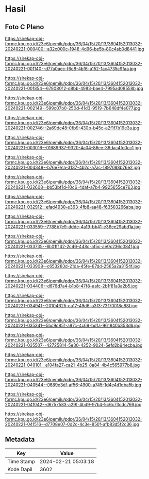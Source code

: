 # Hasil

## Foto C Plano

https://sirekap-obj-formc.kpu.go.id/23e6/pemilu/pdpr/36/04/15/20/13/3604152013032-20240221-000400--a32c000c-1948-4d96-be5b-80c4ab0d8441.jpg

https://sirekap-obj-formc.kpu.go.id/23e6/pemilu/pdpr/36/04/15/20/13/3604152013032-20240221-001140--d77a0aec-f6c8-4bf6-a152-1ac4735c9faa.jpg

https://sirekap-obj-formc.kpu.go.id/23e6/pemilu/pdpr/36/04/15/20/13/3604152013032-20240221-001854--67908012-d8bb-4983-bae4-7995ad08558b.jpg

https://sirekap-obj-formc.kpu.go.id/23e6/pemilu/pdpr/36/04/15/20/13/3604152013032-20240221-002149--599c07b0-250d-41d3-9519-7b648df4e077.jpg

https://sirekap-obj-formc.kpu.go.id/23e6/pemilu/pdpr/36/04/15/20/13/3604152013032-20240221-002746--2a69dc48-0fb9-430b-b45c-a2f1f7b19e3a.jpg

https://sirekap-obj-formc.kpu.go.id/23e6/pemilu/pdpr/36/04/15/20/13/3604152013032-20240221-003016--01689937-9320-4a04-86ee-38dac4fc0cc1.jpg

https://sirekap-obj-formc.kpu.go.id/23e6/pemilu/pdpr/36/04/15/20/13/3604152013032-20240221-004348--b76e7e1a-3137-4b2c-a7ac-1897088b76e2.jpg

https://sirekap-obj-formc.kpu.go.id/23e6/pemilu/pdpr/36/04/15/20/13/3604152013032-20240221-032608--bb53bf1d-10c6-4daf-a7b4-9925655ce763.jpg

https://sirekap-obj-formc.kpu.go.id/23e6/pemilu/pdpr/36/04/15/20/13/3604152013032-20240221-032912--efad4930-e363-4fb8-aa48-f63503266aba.jpg

https://sirekap-obj-formc.kpu.go.id/23e6/pemilu/pdpr/36/04/15/20/13/3604152013032-20240221-033559--7788b7e9-ddde-4a19-bb41-e36ee29abd1a.jpg

https://sirekap-obj-formc.kpu.go.id/23e6/pemilu/pdpr/36/04/15/20/13/3604152013032-20240221-033735--6b01f142-2c46-448c-af5c-ae0c236c084f.jpg

https://sirekap-obj-formc.kpu.go.id/23e6/pemilu/pdpr/36/04/15/20/13/3604152013032-20240221-033908--c653280d-21da-45fe-87dd-2565a2a3154f.jpg

https://sirekap-obj-formc.kpu.go.id/23e6/pemilu/pdpr/36/04/15/20/13/3604152013032-20240221-034406--d676d7a4-b1b8-47f8-aafc-2b1f81a3a2b5.jpg

https://sirekap-obj-formc.kpu.go.id/23e6/pemilu/pdpr/36/04/15/20/13/3604152013032-20240221-034941--20104625-ca17-49d6-a3f3-73f70018c88f.jpg

https://sirekap-obj-formc.kpu.go.id/23e6/pemilu/pdpr/36/04/15/20/13/3604152013032-20240221-035341--5bc9c851-a87c-4c69-bd1a-961840b353d6.jpg

https://sirekap-obj-formc.kpu.go.id/23e6/pemilu/pdpr/36/04/15/20/13/3604152013032-20240221-035507--42725814-5e30-4252-9024-5efd2b94ecba.jpg

https://sirekap-obj-formc.kpu.go.id/23e6/pemilu/pdpr/36/04/15/20/13/3604152013032-20240221-040101--e104fa27-ca21-4b25-8a84-4b4c565977b8.jpg

https://sirekap-obj-formc.kpu.go.id/23e6/pemilu/pdpr/36/04/15/20/13/3604152013032-20240221-040544--0689e3df-af56-4900-a745-1d4e4d1dba5b.jpg

https://sirekap-obj-formc.kpu.go.id/23e6/pemilu/pdpr/36/04/15/20/13/3604152013032-20240221-041042--d6757583-a29f-4bd9-97b4-5c6c73cdc766.jpg

https://sirekap-obj-formc.kpu.go.id/23e6/pemilu/pdpr/36/04/15/20/13/3604152013032-20240221-041516--d7708e07-0d2c-4c3e-850f-afb83d5f2c36.jpg


## Metadata

| Key        | Value               |
| ---------- | ------------------- |
| Time Stamp | 2024-02-21 05:03:18 |
| Kode Dapil | 3602                |



